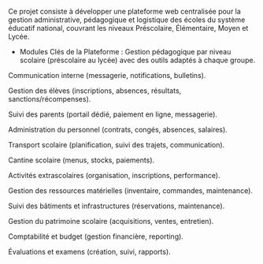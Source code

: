 Ce projet consiste à développer une plateforme web centralisée pour la gestion administrative, pédagogique et logistique des 
écoles du système éducatif national, couvrant les niveaux Préscolaire, Élémentaire, Moyen et Lycée.

- Modules Clés de la Plateforme :
Gestion pédagogique par niveau scolaire (préscolaire au lycée) avec des outils adaptés à chaque groupe.


Communication interne (messagerie, notifications, bulletins).


Gestion des élèves (inscriptions, absences, résultats, sanctions/récompenses).


Suivi des parents (portail dédié, paiement en ligne, messagerie).


Administration du personnel (contrats, congés, absences, salaires).


Transport scolaire (planification, suivi des trajets, communication).


Cantine scolaire (menus, stocks, paiements).


Activités extrascolaires (organisation, inscriptions, performance).


Gestion des ressources matérielles (inventaire, commandes, maintenance).


Suivi des bâtiments et infrastructures (réservations, maintenance).


Gestion du patrimoine scolaire (acquisitions, ventes, entretien).


Comptabilité et budget (gestion financière, reporting).


Évaluations et examens (création, suivi, rapports).

